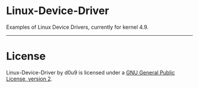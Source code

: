 # Linux-Device-Driver

Examples of Linux Device Drivers, currently for kernel 4.9.

---

# License

Linux-Device-Driver by d0u9 is licensed under a [GNU General Public License, version 2](https://www.gnu.org/licenses/old-licenses/gpl-2.0.en.html).
